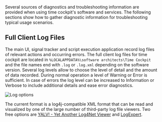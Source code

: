 Several sources of diagnostics and troubleshooting information are provided when using time cockpit's software and services. The following sections show how to gather diagnostic information for troubleshooting typical usage scenarios.

## Full Client Log Files

The main UI, signal tracker and script execution application record log files of relevant actions and occurring errors. The full client log files for time cockpit are located in `%LOCALAPPDATA%\software architects\Time Cockpit` and the file names end with `.log` or `.log.xml` depending on the software version. Several log levels allow to choose the level of detail and the amount of data recorded. During normal operation a level of Warning or Error is sufficient. In case of errors the log level can be increased to Information or Verbose to include additional details and ease error diagnostics.

![Log options](images/log-options.png "Log options")

The current format is a log4j-compatible XML format that can be read and visualized by one of the large number of third-party log file viewers. Two free options are [YALV! - Yet Another Log4Net Viewer](https://github.com/LukePet/YALV) and [LogExpert](https://logexpert.codeplex.com/).
